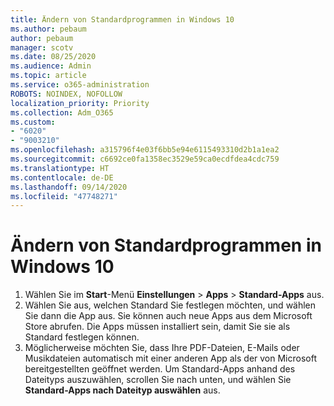 ```yaml
---
title: Ändern von Standardprogrammen in Windows 10
ms.author: pebaum
author: pebaum
manager: scotv
ms.date: 08/25/2020
ms.audience: Admin
ms.topic: article
ms.service: o365-administration
ROBOTS: NOINDEX, NOFOLLOW
localization_priority: Priority
ms.collection: Adm_O365
ms.custom:
- "6020"
- "9003210"
ms.openlocfilehash: a315796f4e03f6bb5e94e6115493310d2b1a1ea2
ms.sourcegitcommit: c6692ce0fa1358ec3529e59ca0ecdfdea4cdc759
ms.translationtype: HT
ms.contentlocale: de-DE
ms.lasthandoff: 09/14/2020
ms.locfileid: "47748271"
---
```

# <a name="change-default-programs-in-windows-10"></a>Ändern von Standardprogrammen in Windows 10

1. Wählen Sie im **Start**-Menü **Einstellungen** > **Apps** > **Standard-Apps** aus.
2. Wählen Sie aus, welchen Standard Sie festlegen möchten, und wählen Sie dann die App aus. Sie können auch neue Apps aus dem Microsoft Store abrufen. Die Apps müssen installiert sein, damit Sie sie als Standard festlegen können.
3. Möglicherweise möchten Sie, dass Ihre PDF-Dateien, E-Mails oder Musikdateien automatisch mit einer anderen App als der von Microsoft bereitgestellten geöffnet werden. Um Standard-Apps anhand des Dateityps auszuwählen, scrollen Sie nach unten, und wählen Sie **Standard-Apps nach Dateityp auswählen** aus.